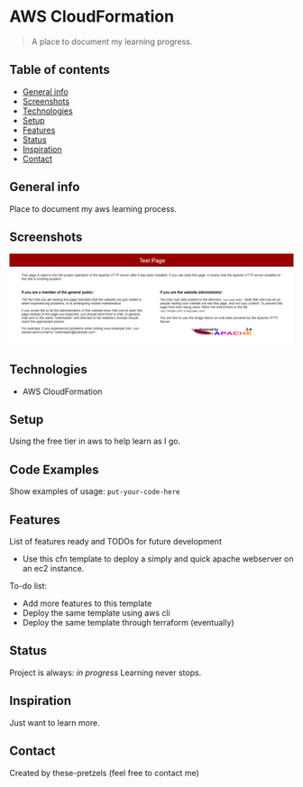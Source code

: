 # AWS CloudFormation
> A place to document my learning progress.

## Table of contents
* [General info](#general-info)
* [Screenshots](#screenshots)
* [Technologies](#technologies)
* [Setup](#setup)
* [Features](#features)
* [Status](#status)
* [Inspiration](#inspiration)
* [Contact](#contact)

## General info
Place to document my aws learning process.

## Screenshots
![screenshot](/img/screenshot.png)

## Technologies
* AWS CloudFormation

## Setup
Using the free tier in aws to help learn as I go.

## Code Examples
Show examples of usage:
`put-your-code-here`

## Features
List of features ready and TODOs for future development
* Use this cfn template to deploy a simply and quick apache webserver on an ec2 instance.

To-do list:
* Add more features to this template
* Deploy the same template using aws cli
* Deploy the same template through terraform (eventually)

## Status
Project is always: _in progress_
Learning never stops.

## Inspiration
Just want to learn more.

## Contact
Created by these-pretzels (feel free to contact me)
